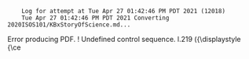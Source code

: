         Log for attempt at Tue Apr 27 01:42:46 PM PDT 2021 (12018)
        Tue Apr 27 01:42:46 PM PDT 2021 Converting 2020ISOS101/KBxStoryOfScience.md...
Error producing PDF.
! Undefined control sequence.
l.219   \({\displaystyle {\ce

